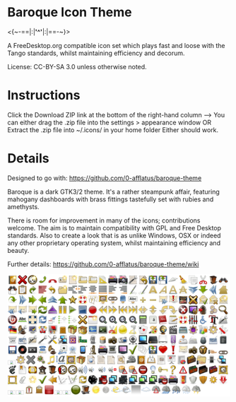 # Baroque Icon Theme

<{~-==|:|**'^'**|:|==-~}>

A FreeDesktop.org compatible icon set which plays fast and loose with the Tango standards, whilst maintaining efficiency and decorum.

License: CC-BY-SA 3.0 unless otherwise noted.

# Instructions

Click the Download ZIP link at the bottom of the right-hand column -->
You can either drag the .zip file into the settings > appearance window
OR
Extract the .zip file into ~/.icons/ in your home folder
Either should work.

# Details

Designed to go with:
https://github.com/0-afflatus/baroque-theme

Baroque is a dark GTK3/2 theme. It's a rather steampunk affair, featuring mahogany dashboards with brass fittings tastefully set with rubies and amethysts.

There is room for improvement in many of the icons; contributions welcome. The aim is to maintain compatibility with GPL and Free Desktop standards. Also to create a look that is as unlike Windows, OSX or indeed any other proprietary operating system, whilst maintaining efficiency and beauty.

Further details:
https://github.com/0-afflatus/baroque-theme/wiki

![Baroque Icon Theme preview](https://github.com/0-afflatus/baroque-icon-theme/blob/master/preview.png)


